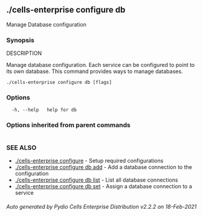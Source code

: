 ## ./cells-enterprise configure db

Manage Database configuration

### Synopsis


DESCRIPTION

  Manage database configuration.
  Each service can be configured to point to its own database. This command provides ways to manage databases.


```
./cells-enterprise configure db [flags]
```

### Options

```
  -h, --help   help for db
```

### Options inherited from parent commands

```
```

### SEE ALSO

* [./cells-enterprise configure](./cells-enterprise-configure)	 - Setup required configurations
* [./cells-enterprise configure db add](./cells-enterprise-configure-db-add)	 - Add a database connection to the configuration
* [./cells-enterprise configure db list](./cells-enterprise-configure-db-list)	 - List all database connections
* [./cells-enterprise configure db set](./cells-enterprise-configure-db-set)	 - Assign a database connection to a service

###### Auto generated by Pydio Cells Enterprise Distribution v2.2.2 on 18-Feb-2021
